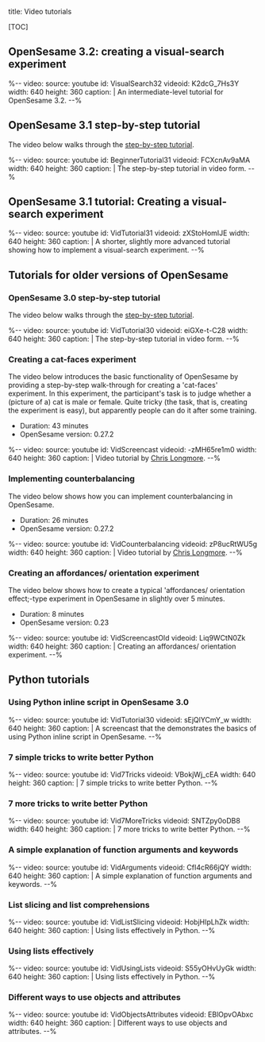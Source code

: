 title: Video tutorials

[TOC]

## OpenSesame 3.2: creating a visual-search experiment

%--
video:
 source: youtube
 id: VisualSearch32
 videoid: K2dcG_7Hs3Y
 width: 640
 height: 360
 caption: |
  An intermediate-level tutorial for OpenSesame 3.2.
--%


## OpenSesame 3.1 step-by-step tutorial

The video below walks through the [step-by-step tutorial](/tutorials/step-by-step-tutorial/).

%--
video:
 source: youtube
 id: BeginnerTutorial31
 videoid: FCXcnAv9aMA
 width: 640
 height: 360
 caption: |
  The step-by-step tutorial in video form.
--%


## OpenSesame 3.1 tutorial: Creating a visual-search experiment

%--
video:
 source: youtube
 id: VidTutorial31
 videoid: zXStoHomIJE
 width: 640
 height: 360
 caption: |
  A shorter, slightly more advanced tutorial showing how to implement a visual-search experiment.
--%


## Tutorials for older versions of OpenSesame

### OpenSesame 3.0 step-by-step tutorial

The video below walks through the [step-by-step tutorial](/tutorials/step-by-step-tutorial/).

%--
video:
 source: youtube
 id: VidTutorial30
 videoid: eiGXe-t-C28
 width: 640
 height: 360
 caption: |
  The step-by-step tutorial in video form.
--%

### Creating a cat-faces experiment

The video below introduces the basic functionality of OpenSesame by providing a step-by-step walk-through for creating a 'cat-faces' experiment. In this experiment, the participant's task is to judge whether a (picture of a) cat is male or female. Quite tricky (the task, that is, creating the experiment is easy), but apparently people can do it after some training.

- Duration: 43 minutes
- OpenSesame version: 0.27.2

%--
video:
 source: youtube
 id: VidScreencast
 videoid: -zMH65re1m0
 width: 640
 height: 360
 caption: |
  Video tutorial by <a href="http://chrislongmore.co.uk/">Chris Longmore</a>.
--%

### Implementing counterbalancing

The video below shows how you can implement counterbalancing in OpenSesame.

- Duration: 26 minutes
- OpenSesame version: 0.27.2

%--
video:
 source: youtube
 id: VidCounterbalancing
 videoid: zP8ucRtWU5g
 width: 640
 height: 360
 caption: |
  Video tutorial by <a href="http://chrislongmore.co.uk/">Chris Longmore</a>.
--%

### Creating an affordances/ orientation experiment

The video below shows how to create a typical 'affordances/ orientation effect;-type experiment in OpenSesame in slightly over 5 minutes.

- Duration: 8 minutes
- OpenSesame version: 0.23

%--
video:
 source: youtube
 id: VidScreencastOld
 videoid: Liq9WCtN0Zk
 width: 640
 height: 360
 caption: |
  Creating an affordances/ orientation experiment.
--%


## Python tutorials

### Using Python inline script in OpenSesame 3.0

%--
video:
 source: youtube
 id: VidTutorial30
 videoid: sEjQlYCmY_w
 width: 640
 height: 360
 caption: |
  A screencast that the demonstrates the basics of using Python inline script in OpenSesame.
--%

### 7 simple tricks to write better Python

%--
video:
 source: youtube
 id: Vid7Tricks
 videoid: VBokjWj_cEA
 width: 640
 height: 360
 caption: |
  7 simple tricks to write better Python.
--%

### 7 more tricks to write better Python

%--
video:
 source: youtube
 id: Vid7MoreTricks
 videoid: SNTZpy0oDB8
 width: 640
 height: 360
 caption: |
  7 more tricks to write better Python.
--%

### A simple explanation of function arguments and keywords

%--
video:
 source: youtube
 id: VidArguments
 videoid: CfI4cR66jQY
 width: 640
 height: 360
 caption: |
  A simple explanation of function arguments and keywords.
--%

### List slicing and list comprehensions

%--
video:
 source: youtube
 id: VidListSlicing
 videoid: HobjHIpLhZk
 width: 640
 height: 360
 caption: |
  Using lists effectively in Python.
--%

### Using lists effectively

%--
video:
 source: youtube
 id: VidUsingLists
 videoid: S55yOHvUyGk
 width: 640
 height: 360
 caption: |
  Using lists effectively in Python.
--%

### Different ways to use objects and attributes

%--
video:
 source: youtube
 id: VidObjectsAttributes
 videoid: EBlOpvOAbxc
 width: 640
 height: 360
 caption: |
  Different ways to use objects and attributes.
--%

[chris-longmore]: http://www.chrislongmore.co.uk/
[tutorial]: /tutorials/step-by-step-tutorial
[cat-faces-photos]: http://www.chrislongmore.co.uk/screencasts/supporting_material/catfacephotos.zip
[cat-faces-experiment]: http://www.chrislongmore.co.uk/screencasts/supporting_material/cats.opensesame.tar.gz

